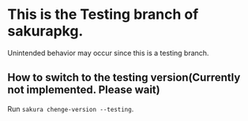 # This is the Testing branch of sakurapkg.
Unintended behavior may occur since this is a testing branch.
## How to switch to the testing version(Currently not implemented. Please wait)
Run `sakura chenge-version --testing`.
